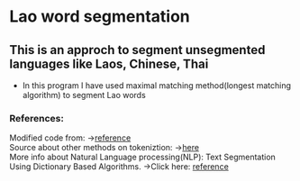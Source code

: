# Lao word segmentation 
## This is an approch to segment unsegmented languages like Laos, Chinese, Thai
* In this program I have used maximal matching method(longest matching algorithm) to segment Lao words

### References:

Modified code from: ->[reference](https://medium.com/@anshul16/maximum-matching-word-segmentation-algorithm-python-code-3444fe4bd6f9) <br>
Source about other methods on tokeniztion: ->[here](https://www.academia.edu/265589/A_Comparative_Study_on_Thai_Word_Segmentation_Approaches) <br>
More info about Natural Language processing(NLP): Text Segmentation Using Dictionary Based Algorithms. ->Click here: [reference](https://medium.com/@phylypo/nlp-text-segmentation-using-dictionary-based-algorithms-6d0a45a76c08)
